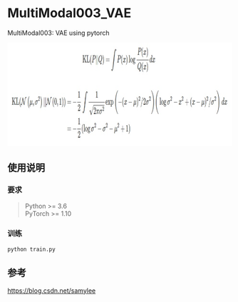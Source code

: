 # MultiModal003_VAE
MultiModal003: VAE using pytorch

<img src="assets/KLD.jpg" width="934" height="232"/>   

## 使用说明
### 要求
> Python >= 3.6 \
> PyTorch >= 1.10  
### 训练
```shell script
python train.py  
```
## 参考  
https://blog.csdn.net/samylee  
